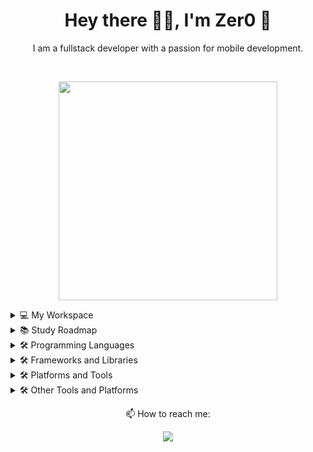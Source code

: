 <h1 align='center'>
  Hey there 👋🏻, I'm Zer0 🐙
</h1>

<p align='center'>
  I am a fullstack developer with a passion for mobile development.
</p>
</br>
<p align='center'>
  <a href="#"><img src="https://github-profile-summary-cards.vercel.app/api/cards/profile-details?username=Zer0absolute&theme=github" width="350"></a>
</p>

<details>
  <summary>💻 My Workspace</summary>

  <p align='center'>
    <img src="https://img.shields.io/badge/MacBook_Pro_M2_MAX-000000?style=for-the-badge&logo=apple&logoColor=white" />
    <img src="https://img.shields.io/badge/iPhone_13_Pro_Max-000000?style=for-the-badge&logo=apple&logoColor=white" />
    <img src="https://img.shields.io/badge/Xiaomi_Ultrawide-FF6900?style=for-the-badge&logo=xiaomi&logoColor=white" />
    <img src="https://img.shields.io/badge/Nuphy_Kick75-000000?style=for-the-badge&logoColor=white" />
  </p>
</details>

<details>
  <summary>📚 Study Roadmap</summary>

  <p align='center'>
    <img src="https://img.shields.io/badge/Codecademy-iOS_Developer-blue?style=for-the-badge&logo=codecademy&logoColor=white" />
    <img src="https://img.shields.io/badge/O'Clock-CONCEPTEUR_Développeur_d'Applications-orange?style=for-the-badge&logoColor=white" />
    <img src="https://img.shields.io/badge/Videv-React_en_entreprise-purple?style=for-the-badge&logoColor=white" />
  </p>
</details>

<details>
  <summary>🛠️ Programming Languages</summary>

  <p align='center'>
    <img src="https://img.shields.io/badge/Swift-FA7343?style=for-the-badge&logo=swift&logoColor=white" />
    <img src="https://img.shields.io/badge/JavaScript-323330?style=for-the-badge&logo=javascript&logoColor=F7DF1E" />
    <img src="https://img.shields.io/badge/TypeScript-007ACC?style=for-the-badge&logo=typescript&logoColor=white" />
    <img src="https://img.shields.io/badge/HTML5-E34F26?style=for-the-badge&logo=html5&logoColor=white" />
    <img src="https://img.shields.io/badge/CSS3-1572B6?style=for-the-badge&logo=css3&logoColor=white" />
    <img src="https://img.shields.io/badge/json-5E5C5C?style=for-the-badge&logo=json&logoColor=white" />
  </p>
</details>

<details>
  <summary>🛠️ Frameworks and Libraries</summary>

  <p align='center'>
    <img src="https://img.shields.io/badge/React-20232A?style=for-the-badge&logo=react&logoColor=61DAFB" />
    <img src="https://img.shields.io/badge/next.js-000000?style=for-the-badge&logo=nextdotjs&logoColor=white" />
    <img src="https://img.shields.io/badge/Tailwind_CSS-38B2AC?style=for-the-badge&logo=tailwind-css&logoColor=white" />
    <img src="https://img.shields.io/badge/React_Router-CA4245?style=for-the-badge&logo=react-router&logoColor=white" />
    <img src="https://img.shields.io/badge/React_Query-FF4154?style=for-the-badge&logo=ReactQuery&logoColor=white" />
    <img src="https://img.shields.io/badge/Redux-593D88?style=for-the-badge&logo=redux&logoColor=white" />
  </p>

  <p align='center'>
    <img src="https://img.shields.io/badge/Vite-B73BFE?style=for-the-badge&logo=vite&logoColor=FFD62E" />
    <img src="https://img.shields.io/badge/Vitest-%236E9F18?style=for-the-badge&logo=Vitest&logoColor=%23fcd703" />
    <img src="https://img.shields.io/badge/shadcn%2Fui-000000?style=for-the-badge&logo=shadcnui&logoColor=white" />
  </p>
</details>

<details>
  <summary>🛠️ Platforms and Tools</summary>

  <p align='center'>
    <img src="https://img.shields.io/badge/GitHub-100000?style=for-the-badge&logo=github&logoColor=white" />
    <img src="https://img.shields.io/badge/Docker-2CA5E0?style=for-the-badge&logo=docker&logoColor=white" />
    <img src="https://img.shields.io/badge/Supabase-181818?style=for-the-badge&logo=supabase&logoColor=white" />
    <img src="https://img.shields.io/badge/GIT-E44C30?style=for-the-badge&logo=git&logoColor=white" />
    <img src="https://img.shields.io/badge/GNU%20Bash-4EAA25?style=for-the-badge&logo=GNU%20Bash&logoColor=white" />
    <img src="https://img.shields.io/badge/homebrew-FBB040?style=for-the-badge&logo=homebrew&logoColor=white" />
    <img src="https://img.shields.io/badge/Zsh-F15A24?style=for-the-badge&logo=Zsh&logoColor=white" />
    <img src="https://img.shields.io/badge/warp-01A4FF?style=for-the-badge&logo=warp&logoColor=white" />
    <img src="https://img.shields.io/badge/apple%20silicon-333333?style=for-the-badge&logo=apple&logoColor=white" />
    <img src="https://img.shields.io/badge/Arc-1638FB?style=for-the-badge&logo=Arc&logoColor=white" />
  </p>
</details>

<details>
  <summary>🛠️ Other Tools and Platforms</summary>

  <p align='center'>
    <img src="https://img.shields.io/badge/YouTube-FF0000?style=for-the-badge&logo=youtube&logoColor=white" />
    <img src="https://img.shields.io/badge/App_Store-0D96F6?style=for-the-badge&logo=app-store&logoColor=white" />
    <img src="https://img.shields.io/badge/apple%20music-FA243C?style=for-the-badge&logo=apple%20music&logoColor=white" />
    <img src="https://img.shields.io/badge/Splunk-000000?style=for-the-badge&logo=Splunk&logoColor=white" />
    <img src="https://img.shields.io/badge/Strava-FC4C02?style=for-the-badge&logo=strava&logoColor=white" />
    <img src="https://img.shields.io/badge/producthunt-DA552F?style=for-the-badge&logo=producthunt&logoColor=white" />
    <img src="https://img.shields.io/badge/Mastodon-6364FF?style=for-the-badge&logo=Mastodon&logoColor=white" />
    <img src="https://img.shields.io/badge/-LeetCode-FFA116?style=for-the-badge&logo=LeetCode&logoColor=black" />
    <img src="https://img.shields.io/badge/GitLab-330F63?style=for-the-badge&logo=gitlab&logoColor=white" />
    <img src="https://img.shields.io/badge/Bluesky-0285FF?logo=bluesky&logoColor=fff&style=for-the-badge" />
  </p>
</details>

<p align='center'>
  📫 How to reach me: <p align='center'>
  <a href="https://www.linkedin.com/in/mael-colome">
    <img src="https://img.shields.io/badge/linkedin-%230077B5.svg?&style=for-the-badge&logo=linkedin&logoColor=white" />
  </a>
</p>
</p>
